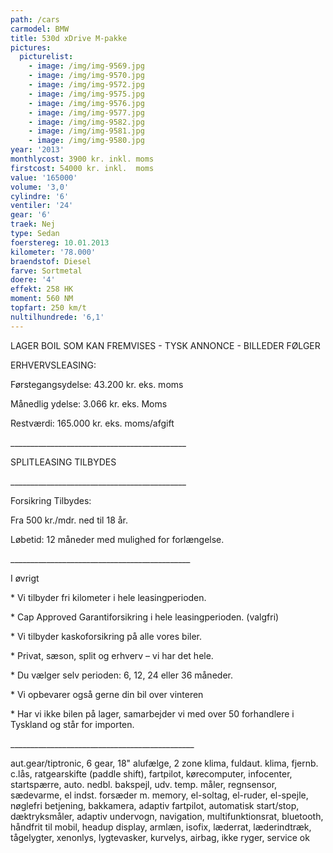 ```yaml
---
path: /cars
carmodel: BMW
title: 530d xDrive M-pakke
pictures:
  picturelist:
    - image: /img/img-9569.jpg
    - image: /img/img-9570.jpg
    - image: /img/img-9572.jpg
    - image: /img/img-9575.jpg
    - image: /img/img-9576.jpg
    - image: /img/img-9577.jpg
    - image: /img/img-9582.jpg
    - image: /img/img-9581.jpg
    - image: /img/img-9580.jpg
year: '2013'
monthlycost: 3900 kr. inkl. moms
firstcost: 54000 kr. inkl.  moms
value: '165000'
volume: '3,0'
cylindre: '6'
ventiler: '24'
gear: '6'
traek: Nej
type: Sedan
foerstereg: 10.01.2013
kilometer: '78.000'
braendstof: Diesel
farve: Sortmetal
doere: '4'
effekt: 258 HK
moment: 560 NM
topfart: 250 km/t
nultilhundrede: '6,1'
---
```

LAGER BOIL SOM KAN FREMVISES - TYSK ANNONCE - BILLEDER FØLGER



ERHVERVSLEASING:

 Førstegangsydelse: 43.200 kr. eks. moms

 Månedlig ydelse: 3.066 kr. eks. Moms

 Restværdi: 165.000 kr. eks. moms/afgift

\_\_\_\_\_\_\_\_\_\_\_\_\_\_\_\_\_\_\_\_\_\_\_\_\_\_\_\_\_\_\_\_\_\_\_\_\_\_\_\_\_\_\_\_

 SPLITLEASING TILBYDES

 \_\_\_\_\_\_\_\_\_\_\_\_\_\_\_\_\_\_\_\_\_\_\_\_\_\_\_\_\_\_\_\_\_\_\_\_\_\_\_\_\_\_\_\_

 Forsikring Tilbydes:

 Fra 500 kr./mdr. ned til 18 år.

 Løbetid: 12 måneder med mulighed for forlængelse.

\_\_\_\_\_\_\_\_\_\_\_\_\_\_\_\_\_\_\_\_\_\_\_\_\_\_\_\_\_\_\_\_\_\_\_\_\_\_\_\_\_\_\_\__

I øvrigt

\* Vi tilbyder fri kilometer i hele leasingperioden.

\* Cap Approved Garantiforsikring i hele leasingperioden. (valgfri)

\* Vi tilbyder kaskoforsikring på alle vores biler.

\* Privat, sæson, split og erhverv – vi har det hele.

\* Du vælger selv perioden: 6, 12, 24 eller 36 måneder.

\* Vi opbevarer også gerne din bil over vinteren

\* Har vi ikke bilen på lager, samarbejder vi med over 50 forhandlere i Tyskland og står for importen.

\_\_\_\_\_\_\_\_\_\_\_\_\_\_\_\_\_\_\_\_\_\_\_\_\_\_\_\_\_\_\_\_\_\_\_\_\_\_\_\_\_\_\_\_\_\_

aut.gear/tiptronic, 6 gear, 18" alufælge, 2 zone klima, fuldaut. klima, fjernb. c.lås, ratgearskifte (paddle shift), fartpilot, kørecomputer, infocenter, startspærre, auto. nedbl. bakspejl, udv. temp. måler, regnsensor, sædevarme, el indst. forsæder m. memory, el-soltag, el-ruder, el-spejle, nøglefri betjening, bakkamera, adaptiv fartpilot, automatisk start/stop, dæktryksmåler, adaptiv undervogn, navigation, multifunktionsrat, bluetooth, håndfrit til mobil, headup display, armlæn, isofix, læderrat, læderindtræk, tågelygter, xenonlys, lygtevasker, kurvelys, airbag, ikke ryger, service ok
